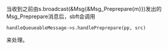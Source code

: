当收到之前由s.broadcast(&Msg{&Msg_Preprepare{m}})发出的Msg_Preprepare消息后，sbft会调用     

    handleQueueableMessage->s.handlePreprepare(pp, src)

来处理。
